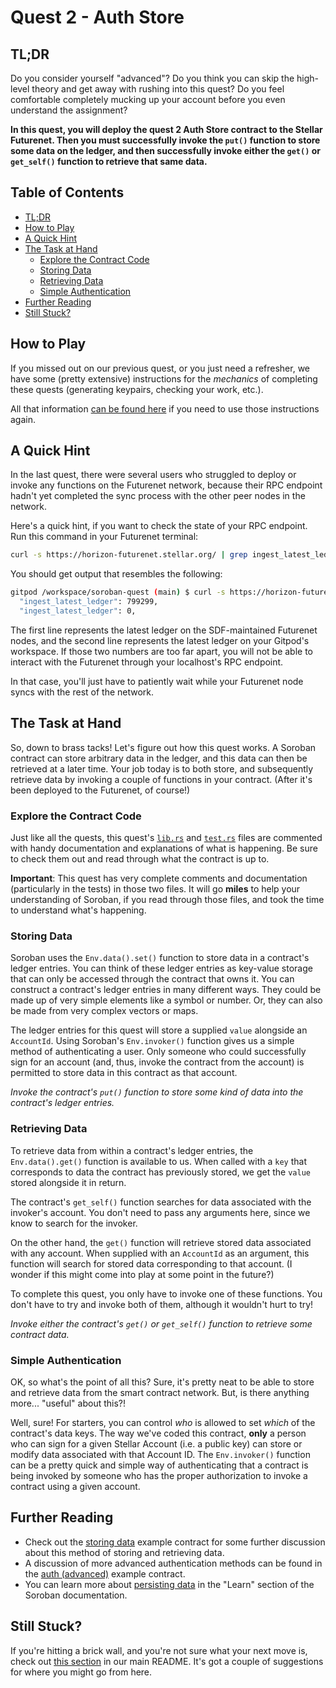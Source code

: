 # Quest 2 - Auth Store <!-- omit in toc -->

## TL;DR

Do you consider yourself "advanced"? Do you think you can skip the high-level
theory and get away with rushing into this quest? Do you feel comfortable
completely mucking up your account before you even understand the assignment?

**In this quest, you will deploy the quest 2 Auth Store contract to the Stellar
Futurenet. Then you must successfully invoke the `put()` function to store some
data on the ledger, and then successfully invoke either the `get()` or
`get_self()` function to retrieve that same data.**

## Table of Contents <!-- omit in toc -->

- [TL;DR](#tldr)
- [How to Play](#how-to-play)
- [A Quick Hint](#a-quick-hint)
- [The Task at Hand](#the-task-at-hand)
  - [Explore the Contract Code](#explore-the-contract-code)
  - [Storing Data](#storing-data)
  - [Retrieving Data](#retrieving-data)
  - [Simple Authentication](#simple-authentication)
- [Further Reading](#further-reading)
- [Still Stuck?](#still-stuck)

## How to Play

If you missed out on our previous quest, or you just need a refresher, we have
some (pretty extensive) instructions for the *mechanics* of completing these
quests (generating keypairs, checking your work, etc.).

All that information [can be found here][how-to-play] if you need to use those
instructions again.

## A Quick Hint

In the last quest, there were several users who struggled to deploy or invoke
any functions on the Futurenet network, because their RPC endpoint hadn't yet
completed the sync process with the other peer nodes in the network.

Here's a quick hint, if you want to check the state of your RPC endpoint. Run
this command in your Futurenet terminal:

```bash
curl -s https://horizon-futurenet.stellar.org/ | grep ingest_latest_ledger && curl -s http://localhost:8000 | grep ingest_latest_ledger
```

You should get output that resembles the following:

```bash
gitpod /workspace/soroban-quest (main) $ curl -s https://horizon-futurenet.stellar.org/ | grep ingest_latest_ledger && curl -s http://localhost:8000 | grep ingest_latest_ledger
  "ingest_latest_ledger": 799299,
  "ingest_latest_ledger": 0,
```

The first line represents the latest ledger on the SDF-maintained Futurenet
nodes, and the second line represents the latest ledger on your Gitpod's
workspace. If those two numbers are too far apart, you will not be able to
interact with the Futurenet through your localhost's RPC endpoint.

In that case, you'll just have to patiently wait while your Futurenet node syncs
with the rest of the network.

## The Task at Hand

So, down to brass tacks! Let's figure out how this quest works. A Soroban
contract can store arbitrary data in the ledger, and this data can then be
retrieved at a later time. Your job today is to both store, and subsequently
retrieve data by invoking a couple of functions in your contract. (After it's
been deployed to the Futurenet, of course!)

### Explore the Contract Code

Just like all the quests, this quest's [`lib.rs`](src/lib.rs) and
[`test.rs`](src/test.rs) files are commented with handy documentation and
explanations of what is happening. Be sure to check them out and read through
what the contract is up to.

**Important**: This quest has very complete comments and documentation
(particularly in the tests) in those two files. It will go **miles** to help
your understanding of Soroban, if you read through those files, and took the
time to understand what's happening.

### Storing Data

Soroban uses the `Env.data().set()` function to store data in
a contract's ledger entries. You can think of these ledger entries as
key-value storage that can only be accessed through the contract that owns it.
You can construct a contract's ledger entries in many different ways. They could
be made up of very simple elements like a symbol or number. Or, they can also be
made from very complex vectors or maps.

The ledger entries for this quest will store a supplied `value` alongside an
`AccountId`. Using Soroban's `Env.invoker()` function gives us a simple method
of authenticating a user. Only someone who could successfully sign for an
account (and, thus, invoke the contract from the account) is permitted to store
data in this contract as that account.

*Invoke the contract's `put()` function to store some kind of data into the
contract's ledger entries.*

### Retrieving Data

To retrieve data from within a contract's ledger entries, the `Env.data().get()`
function is available to us. When called with a `key` that corresponds to data
the contract has previously stored, we get the `value` stored alongside it in
return.

The contract's `get_self()` function searches for data associated with the
invoker's account. You don't need to pass any arguments here, since we know to
search for the invoker.

On the other hand, the `get()` function will retrieve stored data associated
with any account. When supplied with an `AccountId` as an argument, this
function will search for stored data corresponding to that account. (I wonder if
this might come into play at some point in the future?)

To complete this quest, you only have to invoke one of these functions. You
don't have to try and invoke both of them, although it wouldn't hurt to try!

*Invoke either the contract's `get()` or `get_self()` function to retrieve some
contract data.*

### Simple Authentication

OK, so what's the point of all this? Sure, it's pretty neat to be able to store
and retrieve data from the smart contract network. But, is there anything
more... "useful" about this?!

Well, sure! For starters, you can control *who* is allowed to set *which* of the
contract's data keys. The way we've coded this contract, **only** a person who
can sign for a given Stellar Account (i.e. a public key) can store or modify
data associated with that Account ID. The `Env.invoker()` function can be a
pretty quick and simple way of authenticating that a contract is being invoked
by someone who has the proper authorization to invoke a contract using a given
account.

## Further Reading

- Check out the [storing data][data-example] example contract for some further
  discussion about this method of storing and retrieving data.
- A discussion of more advanced authentication methods can be found in the
  [auth (advanced)][auth-advanced] example contract.
- You can learn more about [persisting data][persist-data] in the "Learn"
  section of the Soroban documentation.

## Still Stuck?

If you're hitting a brick wall, and you're not sure what your next move is,
check out [this section](../../README.md#feeling-lost) in our main README. It's
got a couple of suggestions for where you might go from here.

[how-to-play]: ../1-hello-world/README.md#how-to-play
[data-example]: https://soroban.stellar.org/docs/examples/storing-data
[auth-advanced]: https://soroban.stellar.org/docs/examples/auth-advanced
[persist-data]: https://soroban.stellar.org/docs/learn/persisting-data
